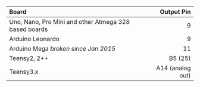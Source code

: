 __Board__             | __Output Pin__
:---------------------|----------:
Uno, Nano, Pro Mini and other Atmega 328 based boards   | 9
Arduino Leonardo                                        | 9
Arduino Mega _broken since Jan 2015_                    | 11  
Teensy2, 2++                                            | B5 (25)
Teensy3.x                                               | A14 (analog out)  
